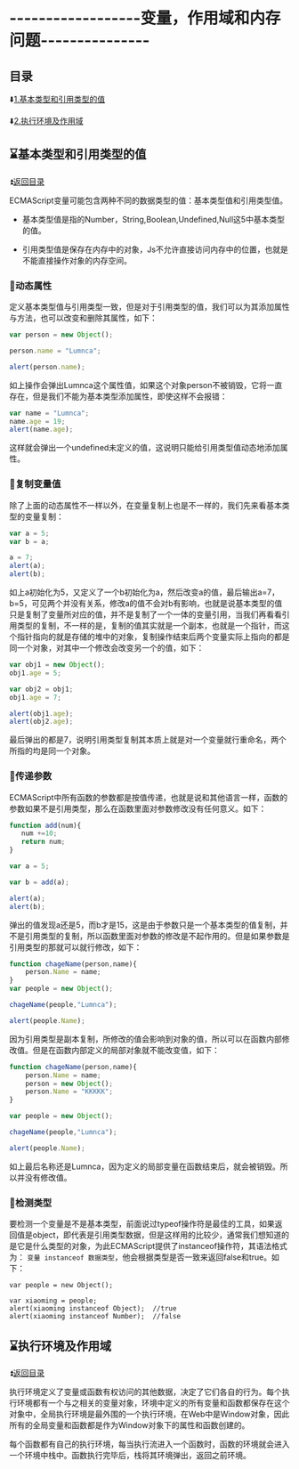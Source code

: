 # ------------------变量，作用域和内存问题--------------- #

<p id="title"></p>

## 目录 ##

:arrow_down:<a href="#a1">1.基本类型和引用类型的值</a>

:arrow_down:<a href="#a1">2.执行环境及作用域</a>

<p id="a1"></p>

## 	:hourglass:基本类型和引用类型的值 ## 

:arrow_double_up:<a href = "#title">返回目录</a>

ECMAScript变量可能包含两种不同的数据类型的值：基本类型值和引用类型值。
   * 基本类型值是指的Number，String,Boolean,Undefined,Null这5中基本类型的值。
   
   * 引用类型值是保存在内存中的对象，Js不允许直接访问内存中的位置，也就是不能直接操作对象的内存空间。
   
### :dart:动态属性 ###

定义基本类型值与引用类型一致，但是对于引用类型的值，我们可以为其添加属性与方法，也可以改变和删除其属性，如下：

```JavaScript
var person = new Object();

person.name = "Lumnca";

alert(person.name);
```

如上操作会弹出Lumnca这个属性值，如果这个对象person不被销毁，它将一直存在，但是我们不能为基本类型添加属性，即使这样不会报错：

```JavaScript
var name = "Lumnca";
name.age = 19;
alert(name.age);
```

这样就会弹出一个undefined未定义的值，这说明只能给引用类型值动态地添加属性。

### :dart:复制变量值 ###

除了上面的动态属性不一样以外，在变量复制上也是不一样的，我们先来看基本类型的变量复制：

```JavaScript
var a = 5;
var b = a;

a = 7;
alert(a);
alert(b);
```

如上a初始化为5，又定义了一个b初始化为a，然后改变a的值，最后输出a=7，b=5，可见两个并没有关系，修改a的值不会对b有影响，也就是说基本类型的值只是复制了变量所对应的值，并不是复制了一个一体的变量引用，当我们再看看引用类型的复制，不一样的是，复制的值其实就是一个副本，也就是一个指针，而这个指针指向的就是存储的堆中的对象，复制操作结束后两个变量实际上指向的都是同一个对象，对其中一个修改会改变另一个的值，如下：

```JavaScript
var obj1 = new Object();
obj1.age = 5;

var obj2 = obj1;
obj1.age = 7;

alert(obj1.age);
alert(obj2.age);
```

最后弹出的都是7，说明引用类型复制其本质上就是对一个变量就行重命名，两个所指的均是同一个对象。

### :dart:传递参数 ###

ECMAScript中所有函数的参数都是按值传递，也就是说和其他语言一样，函数的参数如果不是引用类型，那么在函数里面对参数修改没有任何意义。如下：

```JavaScript
function add(num){
   num +=10;
   return num;
}

var a = 5;

var b = add(a);

alert(a);
alert(b);
```

弹出的值发现a还是5，而b才是15，这是由于参数只是一个基本类型的值复制，并不是引用类型的复制，所以函数里面对参数的修改是不起作用的。但是如果参数是引用类型的那就可以就行修改，如下：
  
```JavaScript
function chageName(person,name){
    person.Name = name;
}
var people = new Object();

chageName(people,"Lumnca");

alert(people.Name);
```


因为引用类型是副本复制，所修改的值会影响到对象的值，所以可以在函数内部修改值。但是在函数内部定义的局部对象就不能改变值，如下：

```JavaScript
function chageName(person,name){
    person.Name = name;
    person = new Object();
    person.Name = "KKKKK";
}

var people = new Object();

chageName(people,"Lumnca");

alert(people.Name);
```

如上最后名称还是Lumnca，因为定义的局部变量在函数结束后，就会被销毁。所以并没有修改值。

### :dart:检测类型 ###

要检测一个变量是不是基本类型，前面说过typeof操作符是最佳的工具，如果返回值是object，即代表是引用类型数据，但是这样用的比较少，通常我们想知道的是它是什么类型的对象，为此ECMAScript提供了instanceof操作符，其语法格式为： `变量 instanceof 数据类型`，他会根据类型是否一致来返回false和true。如下：

```
var people = new Object();

var xiaoming = people;
alert(xiaoming instanceof Object);  //true
alert(xiaoming instanceof Number);  //false
```

<p id="a2"></p>

## 	:hourglass:执行环境及作用域 ## 

:arrow_double_up:<a href = "#title">返回目录</a>

执行环境定义了变量或函数有权访问的其他数据，决定了它们各自的行为。每个执行环境都有一个与之相关的变量对象，环境中定义的所有变量和函数都保存在这个对象中，全局执行环境是最外围的一个执行环境，在Web中是Window对象，因此所有的全局变量和函数都是作为Window对象下的属性和函数创建的。

每个函数都有自己的执行环境，每当执行流进入一个函数时，函数的环境就会进入一个环境中栈中。函数执行完毕后，栈将其环境弹出，返回之前环境。














